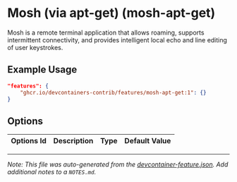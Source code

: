 
# Mosh (via apt-get) (mosh-apt-get)

Mosh is a remote terminal application that allows roaming, supports intermittent connectivity, and provides intelligent local echo and line editing of user keystrokes.

## Example Usage

```json
"features": {
    "ghcr.io/devcontainers-contrib/features/mosh-apt-get:1": {}
}
```

## Options

| Options Id | Description | Type | Default Value |
|-----|-----|-----|-----|




---

_Note: This file was auto-generated from the [devcontainer-feature.json](https://github.com/devcontainers-contrib/features/blob/main/src/mosh-apt-get/devcontainer-feature.json).  Add additional notes to a `NOTES.md`._
